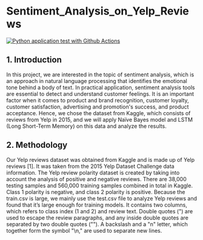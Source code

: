 # Sentiment_Analysis_on_Yelp_Reviews

[![Python application test with Github Actions](https://github.com/nogibjj/YZ_NLP/actions/workflows/main.yml/badge.svg)](https://github.com/nogibjj/YZ_NLP/actions/workflows/main.yml)

## 1. Introduction
In this project, we are interested in the topic of sentiment analysis, which is an approach in natural
language processing that identifies the emotional tone behind a body of text. In practical application,
sentiment analysis tools are essential to detect and understand customer feelings. It is an important factor
when it comes to product and brand recognition, customer loyalty, customer satisfaction, advertising and
promotion's success, and product acceptance. Hence, we chose the dataset from Kaggle, which consists of
reviews from Yelp in 2015, and we will apply Naïve Bayes model and LSTM (Long Short-Term Memory)
on this data and analyze the results.

## 2. Methodology
Our Yelp reviews dataset was obtained from Kaggle and is made up of Yelp reviews [1]. It was taken
from the 2015 Yelp Dataset Challenge data information. The Yelp review polarity dataset is created by
taking into account the analysis of positive and negative reviews. There are 38,000 testing samples and
560,000 training samples combined in total in Kaggle. Class 1 polarity is negative, and class 2 polarity is
positive.
Because the train.csv is large, we mainly use the test.csv file to analyze Yelp reviews and found that it’s
large enough for training models. It contains two columns, which refers to class index (1 and 2) and
review text. Double quotes (") are used to escape the review paragraphs, and any inside double quotes are
separated by two double quotes (""). A backslash and a "n" letter, which together form the symbol "\n,"
are used to separate new lines.

